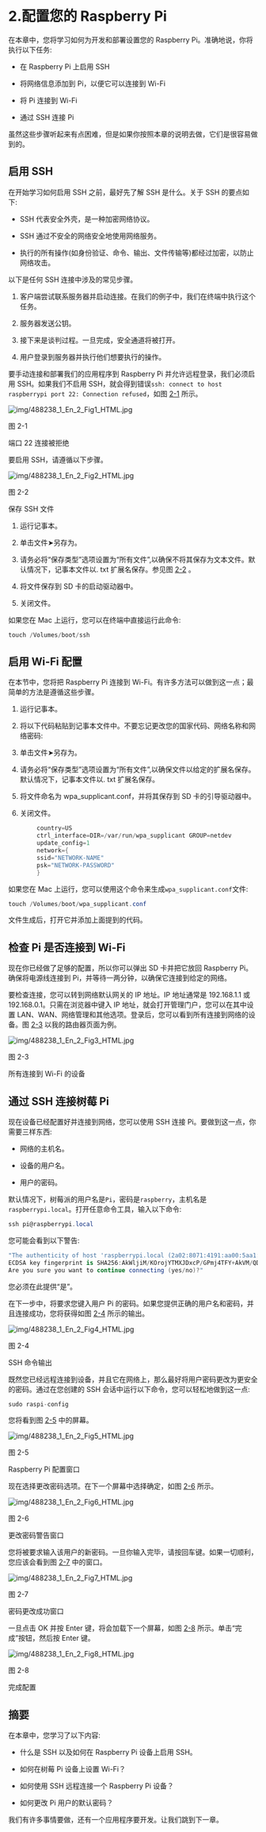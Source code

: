 # 2.配置您的 Raspberry Pi

在本章中，您将学习如何为开发和部署设置您的 Raspberry Pi。准确地说，你将执行以下任务:

*   在 Raspberry Pi 上启用 SSH

*   将网络信息添加到 Pi，以便它可以连接到 Wi-Fi

*   将 Pi 连接到 Wi-Fi

*   通过 SSH 连接 Pi

虽然这些步骤听起来有点困难，但是如果你按照本章的说明去做，它们是很容易做到的。

## 启用 SSH

在开始学习如何启用 SSH 之前，最好先了解 SSH 是什么。关于 SSH 的要点如下:

*   SSH 代表安全外壳，是一种加密网络协议。

*   SSH 通过不安全的网络安全地使用网络服务。

*   执行的所有操作(如身份验证、命令、输出、文件传输等)都经过加密，以防止网络攻击。

以下是任何 SSH 连接中涉及的常见步骤。

1.  客户端尝试联系服务器并启动连接。在我们的例子中，我们在终端中执行这个任务。

2.  服务器发送公钥。

3.  接下来是谈判过程。一旦完成，安全通道将被打开。

4.  用户登录到服务器并执行他们想要执行的操作。

要手动连接和部署我们的应用程序到 Raspberry Pi 并允许远程登录，我们必须启用 SSH。如果我们不启用 SSH，就会得到错误`ssh: connect to host raspberrypi port 22: Connection refused`，如图 [2-1](#Fig1) 所示。

![img/488238_1_En_2_Fig1_HTML.jpg](img/488238_1_En_2_Fig1_HTML.jpg)

图 2-1

端口 22 连接被拒绝

要启用 SSH，请遵循以下步骤。

![img/488238_1_En_2_Fig2_HTML.jpg](img/488238_1_En_2_Fig2_HTML.jpg)

图 2-2

保存 SSH 文件

1.  运行记事本。

2.  单击文件➤另存为。

3.  请务必将“保存类型”选项设置为“所有文件”,以确保不将其保存为文本文件。默认情况下，记事本文件以. txt 扩展名保存。参见图 [2-2](#Fig2) 。

1.  将文件保存到 SD 卡的启动驱动器中。

2.  关闭文件。

如果您在 Mac 上运行，您可以在终端中直接运行此命令:

```cs
touch /Volumes/boot/ssh

```

## 启用 Wi-Fi 配置

在本节中，您将把 Raspberry Pi 连接到 Wi-Fi。有许多方法可以做到这一点；最简单的方法是遵循这些步骤。

1.  运行记事本。

2.  将以下代码粘贴到记事本文件中。不要忘记更改您的国家代码、网络名称和网络密码:

1.  单击文件➤另存为。

2.  请务必将“保存类型”选项设置为“所有文件”,以确保文件以给定的扩展名保存。默认情况下，记事本文件以. txt 扩展名保存。

3.  将文件命名为 wpa_supplicant.conf，并将其保存到 SD 卡的引导驱动器中。

4.  关闭文件。

```cs
        country=US
        ctrl_interface=DIR=/var/run/wpa_supplicant GROUP=netdev
        update_config=1
        network={
        ssid="NETWORK-NAME"
        psk="NETWORK-PASSWORD"
        }

```

如果您在 Mac 上运行，您可以使用这个命令来生成`wpa_supplicant.conf`文件:

```cs
touch /Volumes/boot/wpa_supplicant.conf

```

文件生成后，打开它并添加上面提到的代码。

## 检查 Pi 是否连接到 Wi-Fi

现在你已经做了足够的配置，所以你可以弹出 SD 卡并把它放回 Raspberry Pi。确保将电源线连接到 Pi，并等待一两分钟，以确保它连接到给定的网络。

要检查连接，您可以转到网络默认网关的 IP 地址。IP 地址通常是 192.168.1.1 或 192.168.0.1。只需在浏览器中键入 IP 地址，就会打开管理门户，您可以在其中设置 LAN、WAN、网络管理和其他选项。登录后，您可以看到所有连接到网络的设备。图 [2-3](#Fig3) 以我的路由器页面为例。

![img/488238_1_En_2_Fig3_HTML.jpg](img/488238_1_En_2_Fig3_HTML.jpg)

图 2-3

所有连接到 Wi-Fi 的设备

## 通过 SSH 连接树莓 Pi

现在设备已经配置好并连接到网络，您可以使用 SSH 连接 Pi。要做到这一点，你需要三样东西:

*   网络的主机名。

*   设备的用户名。

*   用户的密码。

默认情况下，树莓派的用户名是`Pi`，密码是`raspberry`，主机名是`raspberrypi.local`。打开任意命令工具，输入以下命令:

```cs
ssh pi@raspberrypi.local

```

您可能会看到以下警告:

```cs
"The authenticity of host 'raspberrypi.local (2a02:8071:4191:aa00:5aa1:8961:c3e2:9398)' can't be established.
ECDSA key fingerprint is SHA256:AkWljiM/KOrojYTMXJDxcP/GPmj4TFY+AkVM/QDtYs8.
Are you sure you want to continue connecting (yes/no)?"

```

您必须在此提供“是”。

在下一步中，将要求您键入用户 Pi 的密码。如果您提供正确的用户名和密码，并且连接成功，您将获得如图 [2-4](#Fig4) 所示的输出。

![img/488238_1_En_2_Fig4_HTML.jpg](img/488238_1_En_2_Fig4_HTML.jpg)

图 2-4

SSH 命令输出

既然您已经远程连接到设备，并且它在网络上，那么最好将用户密码更改为更安全的密码。通过在您创建的 SSH 会话中运行以下命令，您可以轻松地做到这一点:

```cs
sudo raspi-config

```

您将看到图 [2-5](#Fig5) 中的屏幕。

![img/488238_1_En_2_Fig5_HTML.jpg](img/488238_1_En_2_Fig5_HTML.jpg)

图 2-5

Raspberry Pi 配置窗口

现在选择更改密码选项。在下一个屏幕中选择确定，如图 [2-6](#Fig6) 所示。

![img/488238_1_En_2_Fig6_HTML.jpg](img/488238_1_En_2_Fig6_HTML.jpg)

图 2-6

更改密码警告窗口

您将被要求输入该用户的新密码。一旦你输入完毕，请按回车键。如果一切顺利，您应该会看到图 [2-7](#Fig7) 中的窗口。

![img/488238_1_En_2_Fig7_HTML.jpg](img/488238_1_En_2_Fig7_HTML.jpg)

图 2-7

密码更改成功窗口

一旦点击 OK 并按 Enter 键，将会加载下一个屏幕，如图 [2-8](#Fig8) 所示。单击“完成”按钮，然后按 Enter 键。

![img/488238_1_En_2_Fig8_HTML.jpg](img/488238_1_En_2_Fig8_HTML.jpg)

图 2-8

完成配置

## 摘要

在本章中，您学习了以下内容:

*   什么是 SSH 以及如何在 Raspberry Pi 设备上启用 SSH。

*   如何在树莓 Pi 设备上设置 Wi-Fi？

*   如何使用 SSH 远程连接一个 Raspberry Pi 设备？

*   如何更改 Pi 用户的默认密码？

我们有许多事情要做，还有一个应用程序要开发。让我们跳到下一章。